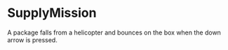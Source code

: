 # SupplyMission
A package falls from a helicopter and bounces on the box when the down arrow is pressed.